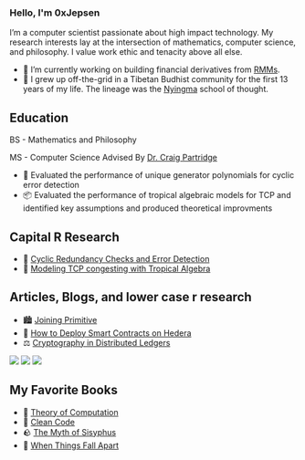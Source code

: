 ### Hello, I'm 0xJepsen

I’m a computer scientist passionate about high impact technology. My research interests lay at the intersection of mathematics, computer science, and philosophy. I value work ethic and tenacity above all else.

- 🏦 I’m currently working on building financial derivatives from [RMMs](https://arxiv.org/pdf/2103.14769.pdf).
- 🪷 I grew up off-the-grid in a Tibetan Budhist community for the first 13 years of my life. The lineage was the [Nyingma](https://www.rigpawiki.org/index.php?title=Nyingma) school of thought. 

## Education

BS - Mathematics and Philosophy 

MS - Computer Science Advised By [Dr. Craig Partridge](https://scholar.google.com/citations?user=f-E5nFEAAAAJ&hl=en&oi=ao)
  - 🔎 Evaluated the performance of unique generator polynomials for cyclic error detection
  - 📦 Evaluated the performance of tropical algebraic models for TCP and identified key assumptions and produced theoretical improvments

## Capital R Research

- 🚴 [Cyclic Redundancy Checks and Error Detection](https://github.com/0xJepsen/CRC_Research/blob/master/Cyclic_Redundancy_Checks_and_Error_Detection.pdf)
- 🌴 [Modeling TCP congesting with Tropical Algebra](https://github.com/0xJepsen/Max-PlusTCPModel/blob/master/Modeling_TCP_Congestion_with_Tropical_Algebra.pdf)


## Articles, Blogs, and lower case r research 

- 🏙 [Joining Primitive](https://website-git-blog-jepsen-primitivexyz.vercel.app/blog/jepsen)
- 📑 [How to Deploy Smart Contracts on Hedera](https://dev.to/0xjepsen/how-to-deploy-cost-effective-smart-contracts-3a3l)
- ⚖️ [Cryptography in Distributed Ledgers](https://dev.to/0xjepsen/an-introduction-to-cryptography-in-distributed-ledger-technology-268l)

![](https://img.shields.io/github/stars/0xjepsen?style=social)
![](https://img.shields.io/github/last-commit/0xjepsen/0xjepsen)
![](https://visitor-badge.laobi.icu/badge?page_id=0xjepsen)

## My Favorite Books

- 🧮 [Theory of Computation](https://www.mog.dog/files/SP2019/Sipser_Introduction.to.the.Theory.of.Computation.3E.pdf)
- 🧹 [Clean Code](https://github.com/jnguyen095/clean-code/blob/master/Clean.Code.A.Handbook.of.Agile.Software.Craftsmanship.pdf)
- 🪨 [The Myth of Sisyphus](https://people.brandeis.edu/~teuber/Albert_Camus_The_Myth_of_Sisyphus_Complete_Text_.pdf)
- 🌸 [When Things Fall Apart](https://www.amazon.com/When-Things-Fall-Apart-Difficult/dp/1611803438)
